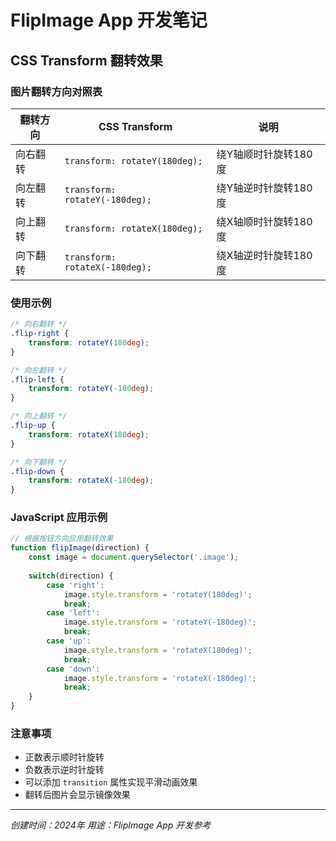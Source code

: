 # FlipImage App 开发笔记

## CSS Transform 翻转效果

### 图片翻转方向对照表

| 翻转方向 | CSS Transform | 说明 |
|---------|---------------|------|
| 向右翻转 | `transform: rotateY(180deg);` | 绕Y轴顺时针旋转180度 |
| 向左翻转 | `transform: rotateY(-180deg);` | 绕Y轴逆时针旋转180度 |
| 向上翻转 | `transform: rotateX(180deg);` | 绕X轴顺时针旋转180度 |
| 向下翻转 | `transform: rotateX(-180deg);` | 绕X轴逆时针旋转180度 |

### 使用示例

```css
/* 向右翻转 */
.flip-right {
    transform: rotateY(180deg);
}

/* 向左翻转 */
.flip-left {
    transform: rotateY(-180deg);
}

/* 向上翻转 */
.flip-up {
    transform: rotateX(180deg);
}

/* 向下翻转 */
.flip-down {
    transform: rotateX(-180deg);
}
```

### JavaScript 应用示例

```javascript
// 根据按钮方向应用翻转效果
function flipImage(direction) {
    const image = document.querySelector('.image');
    
    switch(direction) {
        case 'right':
            image.style.transform = 'rotateY(180deg)';
            break;
        case 'left':
            image.style.transform = 'rotateY(-180deg)';
            break;
        case 'up':
            image.style.transform = 'rotateX(180deg)';
            break;
        case 'down':
            image.style.transform = 'rotateX(-180deg)';
            break;
    }
}
```

### 注意事项

- 正数表示顺时针旋转
- 负数表示逆时针旋转
- 可以添加 `transition` 属性实现平滑动画效果
- 翻转后图片会显示镜像效果

---

*创建时间：2024年*
*用途：FlipImage App 开发参考*
